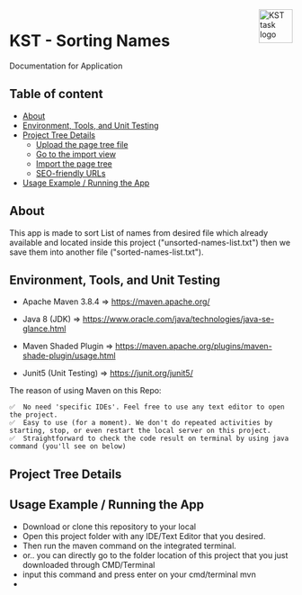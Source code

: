 <a href="https://github.com/haidargit/KST-SortingThousandNames-Haidar_Ali">
    <img src="https://www.kst.co.id/images/kst-logo-100x100.png" alt="KST task logo" title="KST" align="right" height="60" />
</a>

# KST - Sorting Names

Documentation for Application

## Table of content

- [About](#about)
- [Environment, Tools, and Unit Testing](#environment\,-tools\,-and-unit-testing)
- [Project Tree Details](#project-tree-details)
    - [Upload the page tree file](#upload-the-page-tree-file)
    - [Go to the import view](#go-to-the-import-view)
    - [Import the page tree](#import-the-page-tree)
    - [SEO-friendly URLs](#seo-friendly-urls)
- [Usage Example / Running the App](#usage-example-\/-running-the-app)

## About
This app is made to sort List of names from desired file which already available and located inside this project
("unsorted-names-list.txt") then we save them into another file ("sorted-names-list.txt").

## Environment, Tools, and Unit Testing
- Apache Maven 3.8.4    => https://maven.apache.org/

- Java 8 (JDK)          => https://www.oracle.com/java/technologies/java-se-glance.html

- Maven Shaded Plugin   => https://maven.apache.org/plugins/maven-shade-plugin/usage.html

- Junit5 (Unit Testing) => https://junit.org/junit5/

The reason of using Maven on this Repo:  
```
✅  No need 'specific IDEs'. Feel free to use any text editor to open the project.  
✅  Easy to use (for a moment). We don't do repeated activities by starting, stop, or even restart the local server on this project.  
✅  Straightforward to check the code result on terminal by using java command (you'll see on below)
```
## Project Tree Details


## Usage Example / Running the App
- Download or clone this repository to your local
- Open this project folder with any IDE/Text Editor that you desired. 
- Then run the maven command on the integrated terminal.
- or.. you can directly go to the folder location of this project that you just downloaded through CMD/Terminal
- input this command and press enter on your cmd/terminal
    mvn
-
